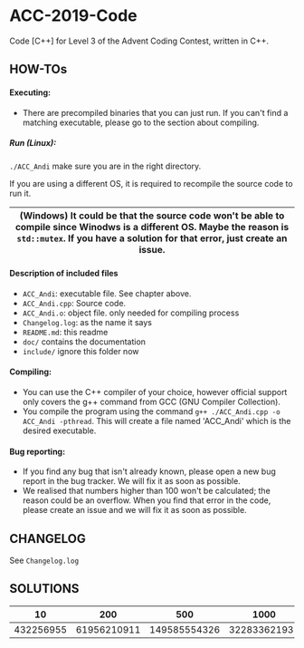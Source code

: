 # ACC-2019-Code

Code [C++] for Level 3 of the Advent Coding Contest, written in C++.

## HOW-TOs

#### Executing:

- There are precompiled binaries that you can just run. If you can't find a matching executable, please go to the section about compiling.

##### Run (Linux):
`./ACC_Andi` make sure you are in the right directory.

If you are using a different OS, it is required to recompile the source code to run it.


| (Windows) It could be that the source code won't be able to compile since Winodws is a different OS. Maybe the reason is `std::mutex`. If you have a solution for that error, just create an issue. |
| --- |

#### Description of included files
- `ACC_Andi`: executable file. See chapter above.
- `ACC_Andi.cpp`: Source code.
- `ACC_Andi.o`: object file. only needed for compiling process
- `Changelog.log`: as the name it says
- `README.md`: this readme
- `doc/` contains the documentation
- `include/` ignore this folder now

#### Compiling:

- You can use the C++ compiler of your choice, however official support only covers the g++ command from GCC (GNU Compiler Collection).
- You compile the program using the command `g++ ./ACC_Andi.cpp -o ACC_Andi -pthread`. This will create a file named 'ACC_Andi' which is the desired executable.

#### Bug reporting:

- If you find any bug that isn't already known, please open a new bug report in the bug tracker. We will fix it as soon as possible.
- We realised that numbers higher than 100 won't be calculated; the reason could be an overflow. When you find that error in the code, please create an issue and we will fix it as soon as possible.

## CHANGELOG

See `Changelog.log`

## SOLUTIONS

| 10        | 200         | 500          | 1000         | 10000         | 2000000000 |
| --------- | ----------- | ------------ | ------------ | ------------- | ---------- |
| 432256955 | 61956210911 | 149585554326 | 322833621931 | 3264567774119 | ?          |

